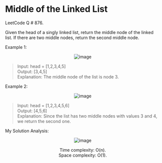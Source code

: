 # Middle of the Linked List

LeetCode Q # 876.

Given the head of a singly linked list, return the middle node of the linked list.
If there are two middle nodes, return the second middle node.

Example 1:

<div align = "center">

  ![image](https://github.com/xo-azeem/Middle-of-the-Linked-List-LeetCode/assets/171427226/2f7d3110-2541-4013-9713-992dc3c0787c)

</div>

>Input: head = [1,2,3,4,5]</br>
>Output: [3,4,5]</br>
>Explanation: The middle node of the list is node 3.

Example 2:

<div align = "center">

  ![image](https://github.com/xo-azeem/Middle-of-the-Linked-List-LeetCode/assets/171427226/65ae4f1d-ea5c-409a-bcfc-c89824545697)

</div>

>Input: head = [1,2,3,4,5,6]</br>
>Output: [4,5,6]</br>
>Explanation: Since the list has two middle nodes with values 3 and 4, we return the second one.

My Solution Analysis:

<div align = "center">

  ![image](https://github.com/xo-azeem/Middle-of-the-Linked-List-LeetCode/assets/171427226/0ca43279-7b9a-43d1-958a-ecbfe1b5bcec)

  Time complexity: O(n).</br>Space complexity: O(1).
</div>
